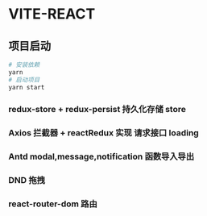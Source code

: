 # VITE-REACT

## 项目启动

```bash
# 安装依赖
yarn
# 启动项目
yarn start
```

### redux-store + redux-persist 持久化存储 store

### Axios 拦截器 + reactRedux 实现 请求接口 loading

### Antd modal,message,notification 函数导入导出

### DND 拖拽

### react-router-dom 路由
